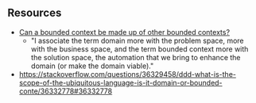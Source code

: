 
## Resources

- [Can a bounded context be made up of other bounded contexts?](https://softwareengineering.stackexchange.com/questions/379990/can-a-bounded-context-be-made-up-of-other-bounded-contexts)
  - "I associate the term domain more with the problem space, more with the business space, and the term bounded context more with the solution space, the automation that we bring to enhance the domain (or make the domain viable)."
- https://stackoverflow.com/questions/36329458/ddd-what-is-the-scope-of-the-ubiquitous-language-is-it-domain-or-bounded-conte/36332778#36332778